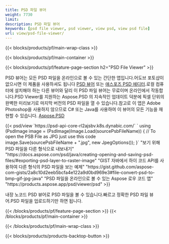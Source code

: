 ```yaml
---
title: PSD 파일 뷰어
weight: 7730
limit: 
description: PSD 파일 뷰어
keywords: [psd file viewer, psd viewer, view psd, view psd file]
url: view/psd-file-viewer/
---
```


{{< blocks/products/pf/main-wrap-class >}}

{{< blocks/products/pf/main-container >}}

{{< blocks/products/pf/feature-page-section h2="PSD File Viewer" >}}
<p>PSD 뷰어는 모든 PSD 파일을 온라인으로 볼 수 있는 간단한 앱입니다.어도브 포토샵이 없으시면 이 제품을 사용하셔도 됩니다 <a href="/psd/view/psd-file-viewer">PSD 뷰어</a> 또는 <a href="https://products.aspose.app/psd/editor">애스포즈 PSD 에디터</a>.로컬 컴퓨터에 설치해야 하는 다른 뷰어와 달리 이 PSD 파일 뷰어는 무료이며 온라인에서 작동합니다.PSD Viewer를 지원하는 Aspose.PSD 의 지속적인 업데이트 덕분에 픽셀 단위의 완벽한 미리보기로 마지막 버전의 PSD 파일을 열 수 있습니다.참고로 이 앱은 Adobe Photoshop을 사용하지 않으므로 C# 또는 Java를 사용하여 이 뷰어의 모든 기능을 재현할 수 있습니다. <a href="https://products.aspose.com/psd">Aspose.PSD</a></p>
{{< psd/view `https://psd-api-core-rl2ajsbv.k8s.dynabic.com/` 
`    using (PsdImage image = (PsdImage)Image.Load(sourcePsbFileName))
    {
	    // To open the PSB File as JPG just use this code
        image.Save(sourcePsbFileName + ".jpg",  new JpegOptions());
    }` 
"보기 위해 PSD 파일을 다른 형식으로 내보내기" "https://docs.aspose.com/psd/java/creating-opening-and-saving-psd-files/#exporting-psd-layer-to-raster-image" 
"GIST 자바에서 하이 코드 API를 사용하여 다른 형식의 PSD 파일을 보는 예제" "https://gist.github.com/aspose-com-gists/2a8c10d2eeb5bcfa4e122a9d0bd969e3#file-convert-psd-to-bmp-gif-jpg-java" 
"PSD 파일을 온라인으로 볼 수 있는 Aspose 로우 코드 앱" "https://products.aspose.app/psd/viewer/psd" >}}
<p>내장 노코드 PSD 뷰어로 PSD 파일을 볼 수 있습니다.빠르고 정확한 PSD 파일 뷰어.PSD 파일을 업로드하기만 하면 됩니다.</p>
{{< /blocks/products/pf/feature-page-section >}}
{{< /blocks/products/pf/main-container >}}


{{< /blocks/products/pf/main-wrap-class >}}

{{< blocks/products/products-backtop-button >}}
